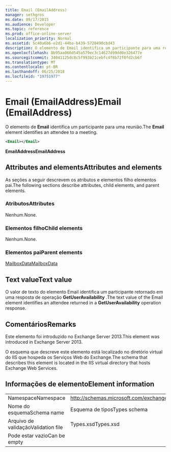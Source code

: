 ```yaml
---
title: Email (EmailAddress)
manager: sethgros
ms.date: 09/17/2015
ms.audience: Developer
ms.topic: reference
ms.prod: office-online-server
localization_priority: Normal
ms.assetid: 5c40a6b6-e2d1-44ba-b439-5720490cbd43
description: O elemento de Email identifica um participante para uma reunião.
ms.openlocfilehash: 8b95aa066d545a579ec3c14627d99dd0e326477e
ms.sourcegitcommit: 34041125dc8c5f993b21cebfc4f8b72f0fd2cb6f
ms.translationtype: MT
ms.contentlocale: pt-BR
ms.lasthandoff: 06/25/2018
ms.locfileid: "19751977"
---
```

# <a name="email-emailaddress"></a><span data-ttu-id="78c95-103">Email (EmailAddress)</span><span class="sxs-lookup"><span data-stu-id="78c95-103">Email (EmailAddress)</span></span>

<span data-ttu-id="78c95-104">O elemento de **Email** identifica um participante para uma reunião.</span><span class="sxs-lookup"><span data-stu-id="78c95-104">The **Email** element identifies an attendee to a meeting.</span></span> 
  
```XML
<Email></Email>
```

 <span data-ttu-id="78c95-105">**EmailAddress**</span><span class="sxs-lookup"><span data-stu-id="78c95-105">**EmailAddress**</span></span>
## <a name="attributes-and-elements"></a><span data-ttu-id="78c95-106">Attributes and elements</span><span class="sxs-lookup"><span data-stu-id="78c95-106">Attributes and elements</span></span>

<span data-ttu-id="78c95-107">As seções a seguir descrevem os atributos e elementos filho elementos pai.</span><span class="sxs-lookup"><span data-stu-id="78c95-107">The following sections describe attributes, child elements, and parent elements.</span></span>
  
### <a name="attributes"></a><span data-ttu-id="78c95-108">Atributos</span><span class="sxs-lookup"><span data-stu-id="78c95-108">Attributes</span></span>

<span data-ttu-id="78c95-109">Nenhum.</span><span class="sxs-lookup"><span data-stu-id="78c95-109">None.</span></span>
  
### <a name="child-elements"></a><span data-ttu-id="78c95-110">Elementos filho</span><span class="sxs-lookup"><span data-stu-id="78c95-110">Child elements</span></span>

<span data-ttu-id="78c95-111">Nenhum.</span><span class="sxs-lookup"><span data-stu-id="78c95-111">None.</span></span>
  
### <a name="parent-elements"></a><span data-ttu-id="78c95-112">Elementos pai</span><span class="sxs-lookup"><span data-stu-id="78c95-112">Parent elements</span></span>

[<span data-ttu-id="78c95-113">MailboxData</span><span class="sxs-lookup"><span data-stu-id="78c95-113">MailboxData</span></span>](mailboxdata.md)
  
## <a name="text-value"></a><span data-ttu-id="78c95-114">Text value</span><span class="sxs-lookup"><span data-stu-id="78c95-114">Text value</span></span>

<span data-ttu-id="78c95-115">O valor de texto do elemento Email identifica um participante retornado em uma resposta de operação **GetUserAvailability** .</span><span class="sxs-lookup"><span data-stu-id="78c95-115">The text value of the Email element identifies an attendee returned in a **GetUserAvailability** operation response.</span></span> 
  
## <a name="remarks"></a><span data-ttu-id="78c95-116">Comentários</span><span class="sxs-lookup"><span data-stu-id="78c95-116">Remarks</span></span>

<span data-ttu-id="78c95-117">Este elemento foi introduzido no Exchange Server 2013.</span><span class="sxs-lookup"><span data-stu-id="78c95-117">This element was introduced in Exchange Server 2013.</span></span>
  
<span data-ttu-id="78c95-118">O esquema que descreve este elemento está localizado no diretório virtual do IIS que hospeda os Serviços Web do Exchange.</span><span class="sxs-lookup"><span data-stu-id="78c95-118">The schema that describes this element is located in the IIS virtual directory that hosts Exchange Web Services.</span></span>
  
## <a name="element-information"></a><span data-ttu-id="78c95-119">Informações de elemento</span><span class="sxs-lookup"><span data-stu-id="78c95-119">Element information</span></span>

|||
|:-----|:-----|
|<span data-ttu-id="78c95-120">Namespace</span><span class="sxs-lookup"><span data-stu-id="78c95-120">Namespace</span></span>  <br/> |http://schemas.microsoft.com/exchange/services/2006/types  <br/> |
|<span data-ttu-id="78c95-121">Nome do esquema</span><span class="sxs-lookup"><span data-stu-id="78c95-121">Schema name</span></span>  <br/> |<span data-ttu-id="78c95-122">Esquema de tipos</span><span class="sxs-lookup"><span data-stu-id="78c95-122">Types schema</span></span>  <br/> |
|<span data-ttu-id="78c95-123">Arquivo de validação</span><span class="sxs-lookup"><span data-stu-id="78c95-123">Validation file</span></span>  <br/> |<span data-ttu-id="78c95-124">Types.xsd</span><span class="sxs-lookup"><span data-stu-id="78c95-124">Types.xsd</span></span>  <br/> |
|<span data-ttu-id="78c95-125">Pode estar vazio</span><span class="sxs-lookup"><span data-stu-id="78c95-125">Can be empty</span></span>  <br/> ||
   

